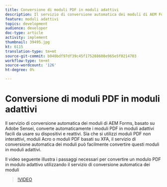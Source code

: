 ```yaml
---
title: Conversione di moduli PDF in moduli adattivi
description: Il servizio di conversione automatica dei moduli di AEM Forms, basato su Adobe Sensei, converte automaticamente i moduli PDF in moduli adattivi facili da usare su dispositivi e reattivi. Sia che si utilizzi moduli PDF non interattivi, moduli Acro o moduli PDF basati su XFA, il servizio di conversione automatica dei moduli può facilmente convertire questi moduli in moduli adattivi.
feature: moduli adattivi
topics: development
audience: developer
doc-type: article
activity: implement
thumbnail: 39495.jpg
kt: 6115
translation-type: tm+mt
source-git-commit: b040bdf97df39c45f175288608e965e5f0214703
workflow-type: tm+mt
source-wordcount: '126'
ht-degree: 0%

---
```


# Conversione di moduli PDF in moduli adattivi

Il servizio di conversione automatica dei moduli di AEM Forms, basato su Adobe Sensei, converte automaticamente i moduli PDF in moduli adattivi facili da usare su dispositivi e reattivi. Sia che si utilizzi moduli PDF non interattivi, moduli Acro o moduli PDF basati su XFA, il servizio di conversione automatica dei moduli può facilmente convertire questi moduli in moduli adattivi.

Il video seguente illustra i passaggi necessari per convertire un modulo PDF in modulo adattivo utilizzando il servizio di conversione automatica dei moduli

>[!VIDEO](https://video.tv.adobe.com/v/39495/?quality=9&learn=on)

